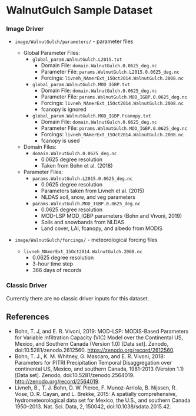 # WalnutGulch Sample Dataset

### Image Driver

- `image/WalnutGulch/parameters/` - parameter files
    - Global Parameter Files:
        - `global_param.WalnutGulch.L2015.txt`
            - Domain File: `domain.WalnutGulch.0.0625_deg.nc`
            - Parameter File: `params.WalnutGulch.L2015.0.0625_deg.nc`
            - Forcings: `livneh_NAmerExt_15Oct2014.WalnutGulch.2008.nc`
        - `global_param.WalnutGulch.MOD_IGBP.txt`
            - Domain File: `domain.WalnutGulch.0.0625_deg.nc`
            - Parameter File: `params.WalnutGulch.MOD_IGBP.0.0625_deg.nc`
            - Forcings: `livneh_NAmerExt_15Oct2014.WalnutGulch.2008.nc`
            - fcanopy is ignored 
        - `global_param.WalnutGulch.MOD_IGBP.Fcanopy.txt`
            - Domain File: `domain.WalnutGulch.0.0625_deg.nc`
            - Parameter File: `params.WalnutGulch.MOD_IGBP.0.0625_deg.nc`
            - Forcings: `livneh_NAmerExt_15Oct2014.WalnutGulch.2008.nc`
            - fcanopy is used 
    - Domain Files:
        - `domain.WalnutGulch.0.0625_deg.nc`
            - 0.0625 degree resolution
            - Taken from Bohn et al. (2018)
    - Parameter Files:
        - `params.WalnutGulch.L2015.0.0625_deg.nc`
            - 0.0625 degree resolution
            - Parameters taken from Livneh et al. (2015)
            - NLDAS soil, snow, and veg parameters
        - `params.WalnutGulch.MOD_IGBP.0.0625_deg.nc`
            - 0.0625 degree resolution
            - MOD-LSP MOD_IGBP parameters (Bohn and Vivoni, 2019)
            - Soils and snowbands from NLDAS
            - Land cover, LAI, fcanopy, and albedo from MODIS

- `image/WalnutGulch/forcings/` - meteorological forcing files
    - `livneh_NAmerExt_15Oct2014.WalnutGulch.2008.nc`
        - 0.0625 degree resolution
        - 3-hour time step
        - 366 days of records

### Classic Driver

Currently there are no classic driver inputs for this dataset.

## References
 - Bohn, T. J, and E. R. Vivoni, 2019: MOD-LSP: MODIS-Based Parameters for Variable Infiltration Capacity (VIC) Model over the Continental US, Mexico, and Southern Canada (Version 1.0) [Data set]. Zenodo, doi:10.5281/zenodo.2612560. https://zenodo.org/record/2612560.
 - Bohn, T. J., K. M. Whitney, G. Mascaro, and E. R. Vivoni, 2018: Parameters for PITRI Precipitation Temporal Disaggregation over continental US, Mexico, and southern Canada, 1981-2013 (Version 1.1) [Data set]. Zenodo, doi:10.5281/zenodo.2564019. http://zenodo.org/record/2564019.
 - Livneh, B., T. J. Bohn, D. W. Pierce, F. Munoz-Arriola, B. Nijssen, R. Vose, D. R. Cayan, and L. Brekke, 2015: A spatially comprehensive, hydrometeorological data set for Mexico, the U.S., and southern Canada 1950–2013. Nat. Sci. Data, 2, 150042, doi:10.1038/sdata.2015.42.
